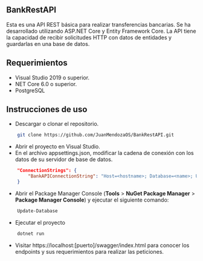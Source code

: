 ## BankRestAPI

Esta es una API REST básica para realizar transferencias bancarias. Se ha desarrollado utilizando ASP.NET Core y Entity Framework Core. 
La API tiene la capacidad de recibir solicitudes HTTP con datos de entidades y guardarlas en una base de datos.

## Requerimientos

- Visual Studio 2019 o superior.
- NET Core 6.0 o superior.
- PostgreSQL

## Instrucciones de uso

- Descargar o clonar el repositorio.
```bash
    git clone https://github.com/JuanMendozaOS/BankRestAPI.git
```
- Abrir el proyecto en Visual Studio.
- En el archivo appsettings.json, modificar la cadena de conexión  con los datos de su servidor de base de datos.

```json
    "ConnectionStrings": {
        "BankAPIConnectionString": "Host=<hostname>; Database=<name>; Username=<username>; Password=<password>"
    }
```
- Abrir el Package Manager Console (**Tools** > **NuGet Package Manager** > **Package Manager Console**) y ejecutar el siguiente comando: 
```bash
    Update-Database
```
- Ejecutar el proyecto
```bash
    dotnet run
```

- Visitar https://localhost:[puerto]/swagger/index.html para conocer los endpoints y sus requerimientos para realizar las peticiones.
